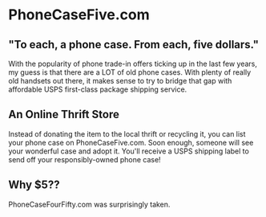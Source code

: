 # PhoneCaseFive.com

## "To each, a phone case. From each, five dollars."

With the popularity of phone trade-in offers ticking up in the last few years, my guess is that there are a LOT of old phone cases. With plenty of really old handsets out there, it makes sense to try to bridge that gap with affordable USPS first-class package shipping service.

## An Online Thrift Store

Instead of donating the item to the local thrift or recycling it, you can list your phone case on PhoneCaseFive.com. Soon enough, someone will see your wonderful case and adopt it. You'll receive a USPS shipping label to send off your responsibly-owned phone case!

## Why $5??

PhoneCaseFourFifty.com was surprisingly taken.
